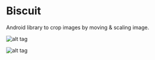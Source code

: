 # Biscuit
Android library to crop images by moving &amp; scaling image.

![alt tag](https://raw.githubusercontent.com/adamstyrc/Biscuit/master/biscuit1.jpeg)


![alt tag](https://raw.githubusercontent.com/adamstyrc/Biscuit/master/biscuitVideo.gif)
